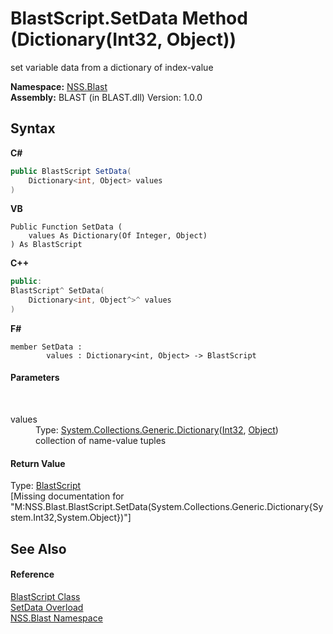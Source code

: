 # BlastScript.SetData Method (Dictionary(Int32, Object))
 

set variable data from a dictionary of index-value

**Namespace:**&nbsp;<a href="88b55311-4a89-0894-e27a-e157e443c7f7.md">NSS.Blast</a><br />**Assembly:**&nbsp;BLAST (in BLAST.dll) Version: 1.0.0

## Syntax

**C#**<br />
``` C#
public BlastScript SetData(
	Dictionary<int, Object> values
)
```

**VB**<br />
``` VB
Public Function SetData ( 
	values As Dictionary(Of Integer, Object)
) As BlastScript
```

**C++**<br />
``` C++
public:
BlastScript^ SetData(
	Dictionary<int, Object^>^ values
)
```

**F#**<br />
``` F#
member SetData : 
        values : Dictionary<int, Object> -> BlastScript 

```


#### Parameters
&nbsp;<dl><dt>values</dt><dd>Type: <a href="https://docs.microsoft.com/dotnet/api/system.collections.generic.dictionary-2" target="_blank" rel="noopener noreferrer">System.Collections.Generic.Dictionary</a>(<a href="https://docs.microsoft.com/dotnet/api/system.int32" target="_blank" rel="noopener noreferrer">Int32</a>, <a href="https://docs.microsoft.com/dotnet/api/system.object" target="_blank" rel="noopener noreferrer">Object</a>)<br />collection of name-value tuples</dd></dl>

#### Return Value
Type: <a href="701ebde6-515e-1fd5-a11a-526716112a12.md">BlastScript</a><br />\[Missing <returns> documentation for "M:NSS.Blast.BlastScript.SetData(System.Collections.Generic.Dictionary{System.Int32,System.Object})"\]

## See Also


#### Reference
<a href="701ebde6-515e-1fd5-a11a-526716112a12.md">BlastScript Class</a><br /><a href="b3f698e8-db23-012f-b7a3-d0f6167d6ba5.md">SetData Overload</a><br /><a href="88b55311-4a89-0894-e27a-e157e443c7f7.md">NSS.Blast Namespace</a><br />